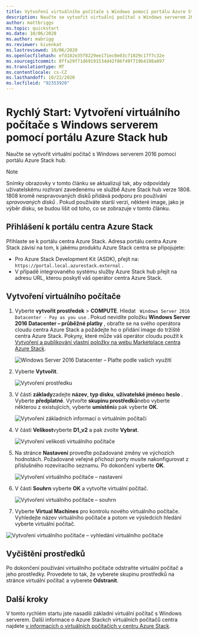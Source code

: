 ```yaml
---
title: Vytvoření virtuálního počítače s Windows pomocí portálu Azure Stack hub
description: Naučte se vytvořit virtuální počítač s Windows serverem 2016 pomocí portálu Azure Stack hub.
author: mattbriggs
ms.topic: quickstart
ms.date: 10/06/2020
ms.author: mabrigg
ms.reviewer: kivenkat
ms.lastreviewed: 10/06/2020
ms.openlocfilehash: efd182e35f8229ee171ec0e03c71829c17f7c32e
ms.sourcegitcommit: 8ffa29f71d69191534d42f86f49f719b4198a097
ms.translationtype: MT
ms.contentlocale: cs-CZ
ms.lasthandoff: 10/22/2020
ms.locfileid: "92353920"
---
```

# <a name="quickstart-create-a-windows-server-vm-with-the-azure-stack-hub-portal"></a>Rychlý Start: Vytvoření virtuálního počítače s Windows serverem pomocí portálu Azure Stack hub

Naučte se vytvořit virtuální počítač s Windows serverem 2016 pomocí portálu Azure Stack hub.

> [!NOTE]  
> Snímky obrazovky v tomto článku se aktualizují tak, aby odpovídaly uživatelskému rozhraní zavedenému ve službě Azure Stack hub verze 1808. 1808 kromě nespravovaných disků přidává podporu pro používání *spravovaných disků* . Pokud používáte starší verzi, některé image, jako je výběr disku, se budou lišit od toho, co se zobrazuje v tomto článku.  


## <a name="sign-in-to-the-azure-stack-hub-portal"></a>Přihlášení k portálu centra Azure Stack

Přihlaste se k portálu centra Azure Stack. Adresa portálu centra Azure Stack závisí na tom, k jakému produktu Azure Stack centra se připojujete:

* Pro Azure Stack Development Kit (ASDK), přejít na: `https://portal.local.azurestack.external` .
* V případě integrovaného systému služby Azure Stack hub přejít na adresu URL, kterou poskytl váš operátor centra Azure Stack.

## <a name="create-a-vm"></a>Vytvoření virtuálního počítače

1. Vyberte **vytvořit prostředek**  >  **COMPUTE**. Hledat ` Windows Server 2016 Datacenter - Pay as you use` .
    Pokud nevidíte položku **Windows Server 2016 Datacenter – průběžné platby** , obraťte se na svého operátora cloudu centra Azure Stack a požádejte ho o přidání image do tržiště centra Azure Stack. Pokyny, které může váš operátor cloudu použít k [Vytvoření a publikování vlastní položky na webu Marketplace centra Azure Stack](../operator/azure-stack-create-and-publish-marketplace-item.md).

    ![Windows Server 2016 Datacenter – Plaťte podle vašich využití](./media/azure-stack-quick-windows-portal/image1a.png)

1. Vyberte **Vytvořit**.

    ![Vytvoření prostředku](./media/azure-stack-quick-windows-portal/image2a.png)

1. V části **základy**zadejte **název**, **typ disku**, **uživatelské jméno**a **heslo** . Vyberte **předplatné**. Vytvořte **skupinu prostředků**nebo vyberte některou z existujících, vyberte **umístění**a pak vyberte **OK**.

    ![Vytvoření základních informací o virtuálním počítači](./media/azure-stack-quick-windows-portal/image3a.png)

1. V části **Velikost**vyberte **D1_v2** a pak zvolte **Vybrat**.

    ![Vytvoření velikosti virtuálního počítače](./media/azure-stack-quick-windows-portal/image4a.png)

1. Na stránce **Nastavení** proveďte požadované změny ve výchozích hodnotách. Požadované veřejné příchozí porty musíte nakonfigurovat z příslušného rozevíracího seznamu. Po dokončení vyberte **OK**.

    ![Vytvoření virtuálního počítače – nastavení](./media/azure-stack-quick-windows-portal/image5a.png)

1. V části **Souhrn** vyberte **OK** a vytvořte virtuální počítač.

    ![Vytvoření virtuálního počítače – souhrn](./media/azure-stack-quick-windows-portal/image6a.png)

1. Vyberte **Virtual Machines** pro kontrolu nového virtuálního počítače. Vyhledejte název virtuálního počítače a potom ve výsledcích hledání vyberte virtuální počítač.

![Vytvoření virtuálního počítače – vyhledání virtuálního počítače](./media/azure-stack-quick-windows-portal/image7a.png)

## <a name="clean-up-resources"></a>Vyčištění prostředků

Po dokončení používání virtuálního počítače odstraňte virtuální počítač a jeho prostředky. Provedete to tak, že vyberete skupinu prostředků na stránce virtuální počítač a vyberete **Odstranit**.

## <a name="next-steps"></a>Další kroky

V tomto rychlém startu jste nasadili základní virtuální počítač s Windows serverem. Další informace o Azure Stackch virtuálních počítačů centra najdete [v informacích o virtuálních počítačích v centru Azure Stack](azure-stack-vm-considerations.md).
